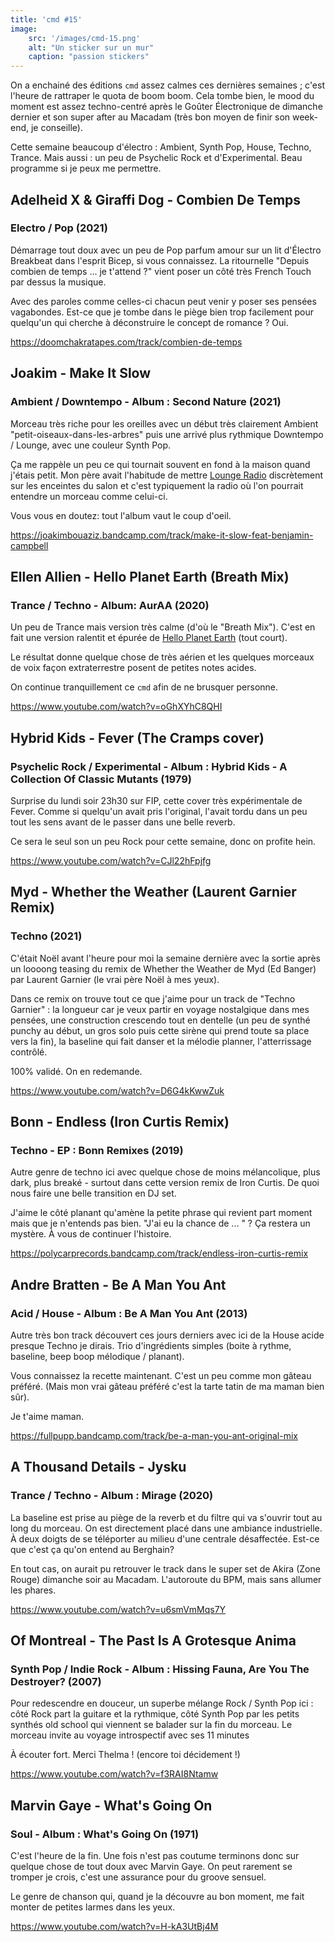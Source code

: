 ```yaml
---
title: 'cmd #15'
image:
    src: '/images/cmd-15.png'
    alt: "Un sticker sur un mur"
    caption: "passion stickers"
---
```


On a enchainé des éditions `cmd` assez calmes ces dernières semaines ; c'est
l'heure de rattraper le quota de boom boom. Cela tombe bien, le mood du moment
est assez techno-centré après le Goûter Électronique de dimanche dernier et son
super after au Macadam (très bon moyen de finir son week-end, je conseille).

Cette semaine beaucoup d'électro : Ambient, Synth Pop, House, Techno, Trance.
Mais aussi : un peu de Psychelic Rock et d'Experimental. Beau programme si je
peux me permettre.


## Adelheid X & Giraffi Dog - Combien De Temps
### Electro / Pop (2021)

Démarrage tout doux avec un peu de Pop parfum amour sur un lit d'Électro
Breakbeat dans l'esprit Bicep, si vous connaissez. La ritournelle "Depuis
combien de temps ... je t'attend ?" vient poser un côté très French Touch par
dessus la musique.

Avec des paroles comme celles-ci chacun peut venir y poser ses pensées
vagabondes. Est-ce que je tombe dans le piège bien trop facilement pour
quelqu'un qui cherche à déconstruire le concept de romance ? Oui.

https://doomchakratapes.com/track/combien-de-temps


## Joakim - Make It Slow
### Ambient / Downtempo - Album : Second Nature (2021)

Morceau très riche pour les oreilles avec un début très clairement Ambient
"petit-oiseaux-dans-les-arbres" puis une arrivé plus rythmique Downtempo /
Lounge, avec une couleur Synth Pop.

Ça me rappèle un peu ce qui tournait souvent en fond à la maison quand j'étais
petit. Mon père avait l'habitude de mettre [Lounge
Radio](https://lounge-radio.com/) discrètement sur les enceintes du salon et
c'est typiquement la radio où l'on pourrait entendre un morceau comme celui-ci.

Vous vous en doutez: tout l'album vaut le coup d'oeil.

https://joakimbouaziz.bandcamp.com/track/make-it-slow-feat-benjamin-campbell


## Ellen Allien - Hello Planet Earth (Breath Mix)
### Trance / Techno - Album: AurAA (2020)

Un peu de Trance mais version très calme (d'où le "Breath Mix"). C'est en fait
une version ralentit et épurée de [Hello Planet
Earth](https://www.youtube.com/watch?v=M2mK6b__rvY) (tout court).

Le résultat donne quelque chose de très aérien et les quelques morceaux de voix
façon extraterrestre posent de petites notes acides.

On continue tranquillement ce `cmd` afin de ne brusquer personne.

https://www.youtube.com/watch?v=oGhXYhC8QHI


## Hybrid Kids - Fever (The Cramps cover)
### Psychelic Rock / Experimental - Album : Hybrid Kids - A Collection Of Classic Mutants (1979)

Surprise du lundi soir 23h30 sur FIP, cette cover très expérimentale de Fever.
Comme si quelqu'un avait pris l'original, l'avait tordu dans un peu tout les
sens avant de le passer dans une belle reverb.

Ce sera le seul son un peu Rock pour cette semaine, donc on profite hein.

https://www.youtube.com/watch?v=CJl22hFpjfg


## Myd - Whether the Weather (Laurent Garnier Remix)
### Techno (2021)

C'était Noël avant l'heure pour moi la semaine dernière avec la sortie après un
loooong teasing du remix de Whether the Weather de Myd (Ed Banger) par Laurent
Garnier (le vrai père Noël à mes yeux).

Dans ce remix on trouve tout ce que j'aime pour un track de "Techno Garnier" :
la longueur car je veux partir en voyage nostalgique dans mes pensées, une
construction crescendo tout en dentelle (un peu de synthé punchy au début, un
gros solo puis cette sirène qui prend toute sa place vers la fin), la baseline
qui fait danser et la mélodie planner, l'atterrissage contrôlé.

100% validé. On en redemande.

https://www.youtube.com/watch?v=D6G4kKwwZuk


## Bonn - Endless (Iron Curtis Remix)
### Techno - EP : Bonn Remixes (2019)

Autre genre de techno ici avec quelque chose de moins mélancolique, plus dark,
plus breaké - surtout dans cette version remix de Iron Curtis. De quoi nous
faire une belle transition en DJ set.

J'aime le côté planant qu'amène la petite phrase qui revient part moment mais
que je n'entends pas bien. "J'ai eu la chance de ... " ? Ça restera un mystère.
À vous de continuer l'histoire.

https://polycarprecords.bandcamp.com/track/endless-iron-curtis-remix


## Andre Bratten - Be A Man You Ant
### Acid / House - Album : Be A Man You Ant (2013)

Autre très bon track découvert ces jours derniers avec ici de la House acide
presque Techno je dirais. Trio d'ingrédients simples (boite à rythme, baseline,
beep boop mélodique / planant).

Vous connaissez la recette maintenant. C'est un peu comme mon gâteau préféré.
(Mais mon vrai gâteau préféré c'est la tarte tatin de ma maman bien sûr).

Je t'aime maman.

https://fullpupp.bandcamp.com/track/be-a-man-you-ant-original-mix


## A Thousand Details - Jysku
### Trance / Techno - Album : Mirage (2020)

La baseline est prise au piège de la reverb et du filtre qui va s'ouvrir tout au
long du morceau. On est directement placé dans une ambiance industrielle. À deux
doigts de se téléporter au milieu d'une centrale désaffectée. Est-ce que c'est
ça qu'on entend au Berghain?

En tout cas, on aurait pu retrouver le track dans le super set de Akira (Zone
Rouge) dimanche soir au Macadam. L'autoroute du BPM, mais sans allumer les
phares.

https://www.youtube.com/watch?v=u6smVmMqs7Y


## Of Montreal - The Past Is A Grotesque Anima
### Synth Pop / Indie Rock - Album : Hissing Fauna, Are You The Destroyer? (2007)

Pour redescendre en douceur, un superbe mélange Rock / Synth Pop ici : côté Rock
part la guitare et la rythmique, côté Synth Pop par les petits synthés old
school qui viennent se balader sur la fin du morceau. Le morceau invite au
voyage introspectif avec ses 11 minutes

À écouter fort. Merci Thelma ! (encore toi décidement !)

https://www.youtube.com/watch?v=f3RAI8Ntamw


## Marvin Gaye - What's Going On
### Soul - Album : What's Going On (1971)

C'est l'heure de la fin. Une fois n'est pas coutume terminons donc sur quelque
chose de tout doux avec Marvin Gaye. On peut rarement se tromper je crois, c'est
une assurance pour du groove sensuel.

Le genre de chanson qui, quand je la découvre au bon moment, me fait monter de
petites larmes dans les yeux.

https://www.youtube.com/watch?v=H-kA3UtBj4M


